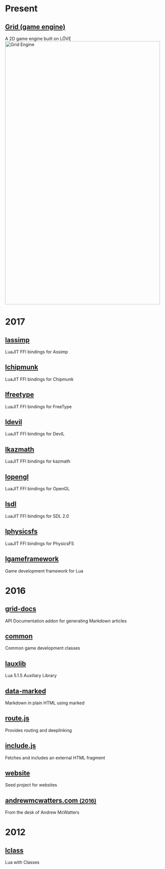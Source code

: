 # Present

## [Grid (game engine)](http://www.planimeter.org/grid-sdk/)
A 2D game engine built on LÖVE  
<a href="images/grid_engine.png">
  <img src="images/grid_engine.png"
       alt="Grid Engine"
       width="100%"
       style="max-width: 1392px; max-height: 854px">
</a>

# 2017

## [lassimp](https://github.com/andrewmcwatters/lassimp)  
LuaJIT FFI bindings for Assimp
## [lchipmunk](https://github.com/andrewmcwatters/lchipmunk)  
LuaJIT FFI bindings for Chipmunk
## [lfreetype](https://github.com/andrewmcwatters/lfreetype)  
LuaJIT FFI bindings for FreeType
## [ldevil](https://github.com/Planimeter/ldevil)  
LuaJIT FFI bindings for DevIL
## [lkazmath](https://github.com/Planimeter/lkazmath)  
LuaJIT FFI bindings for kazmath
## [lopengl](https://github.com/Planimeter/lopengl)
LuaJIT FFI bindings for OpenGL  
## [lsdl](https://github.com/Planimeter/lsdl)
LuaJIT FFI bindings for SDL 2.0  
## [lphysicsfs](https://github.com/Planimeter/lphysicsfs)
LuaJIT FFI bindings for PhysicsFS  
## [lgameframework](https://github.com/Planimeter/lgameframework)
Game development framework for Lua  

# 2016

## [grid-docs](https://github.com/Planimeter/grid-docs)
API Documentation addon for generating Markdown articles  
## [common](https://github.com/Planimeter/common)
Common game development classes  
## [lauxlib](https://github.com/Planimeter/lauxlib)
Lua 5.1.5 Auxiliary Library  
## [data-marked](https://github.com/andrewmcwatters/data-marked)
Markdown in plain HTML using marked  
## [route.js](https://github.com/andrewmcwatters/route.js)
Provides routing and deeplinking  
## [include.js](https://github.com/andrewmcwatters/route.js)
Fetches and includes an external HTML fragment  
## [website](https://github.com/andrewmcwatters/website)
Seed project for websites  
## [andrewmcwatters.com <small>(2016)</small>](https://github.com/andrewmcwatters/andrewmcwatters.github.io)
From the desk of Andrew McWatters  

# 2012
## [lclass](https://github.com/andrewmcwatters/lclass)
Lua with Classes  
